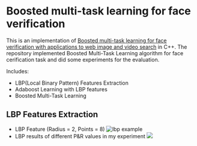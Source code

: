 # Boosted multi-task learning for face verification 
This is an implementation of [Boosted multi-task learning for face verification with applications to web image and video search](http://ieeexplore.ieee.org/document/5206736/?reload=true) in C++. The repository implemented Boosted Multi-Task Learning algorithm for face cerification task and did some experiments for the evaluation.

Includes:
* LBP(Local Binary Pattern)  Features Extraction
* Adaboost Learning with LBP features
* Boosted Multi-Task Learning

## LBP Features Extraction
* LBP Feature (Radius = 2, Points = 8)
![lbp example](asset/example.png)
* LBP results of different P&R values in my experiment
![](asset/LBP.png)
